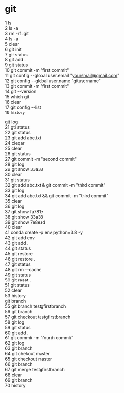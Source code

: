 # git  
1  ls  
    2  ls -a  
    3  rm -rf .git  
    4  ls -a  
    5  clear  
    6  git init  
    7  git status  
    8  git add .  
    9  git status  
   10  git commit -m "first commit"  
   11  git config --global user.email "youremail@gmail.com"   
   12  git config --global user.name "gitusername"    
   13  git commit -m "first commit"    
   14  git --version  
   15  which git  
   16  clear  
   17  git config --list  
   18  history  
     
   git log  
   21  gti status  
   22  git status  
   23  git add abc.txt  
   24  cleqar  
   25  clear  
   26  git status  
   27  git commit -m "second commit"  
   28  git log  
   29  git show 33a38  
   30  clear  
   31  git status  
   32  git add abc.txt & git commit -m "third commit"  
   33  git log  
   34  git add abc.txt && git commit -m "third commit"  
   35  clear  
   36  git log  
   37  git show fa781e  
   38  git show 33a38  
   39  git show 7e8ead  
   40  clear  
   41  conda create -p env python=3.8 -y  
   42  git add env  
   43  git add .  
   44  git status  
   45  git restore  
   46  git restore .  
   47  git status  
   48  git rm --cache  
   49  git status  
   50  git reset .  
   51  git status  
   52  clear  
   53  history  
   git branch  
   55  git branch testgfirstbranch  
   56  git branch  
   57  git checkout testgfirstbranch  
   58  git log  
   59  git status  
   60  git add .  
   61  git commit -m "fourth commit"  
   62  git log  
   63  git branch  
   64  git chekout master  
   65  git checkout master  
   66  git branch  
   67  git merge testgfirstbranch  
   68  clear  
   69  git branch  
   70  history  
   
   
